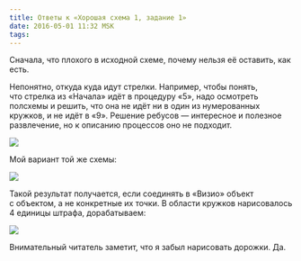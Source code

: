 ```yaml
---
title: Ответы к «Хорошая схема 1, задание 1»
date: 2016-05-01 11:32 MSK
tags:
---
```


Сначала, что плохого в исходной схеме, почему нельзя её оставить, как есть. 

Непонятно, откуда куда идут стрелки. Например, чтобы понять, что стрелка из «Начала» идёт в процедуру «5», надо осмотреть полсхемы и решить, что она не идёт ни в один из нумерованных кружков, и не идёт в «9». Решение ребусов — интересное и полезное развлечение, но к описанию процессов оно не подходит.

<a href="/images/good_scheme_0002.png"><img src="/images/good_scheme_0002.png"></a>


Мой вариант той же схемы:

<a href="/images/my_scheme_3.png"><img src="/images/my_scheme_3.png"></a>

Такой результат получается, если соединять в «Визио» объект с объектом, а не конкретные их точки. В области кружков нарисовалось 4 единицы штрафа, дорабатываем:

<a href="/images/my_scheme_4.png"><img src="/images/my_scheme_4.png"></a>

Внимательный читатель заметит, что я забыл нарисовать дорожки. Да.


